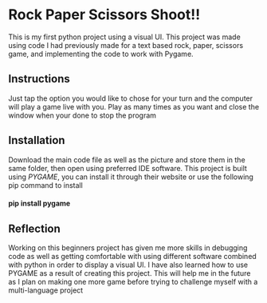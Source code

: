 # Rock Paper Scissors Shoot!!
This is my first python project using a visual UI. This project was made using code I had previously made for a text based rock, paper, scissors game, and implementing the code to work with Pygame.
## Instructions
Just tap the option you would like to chose for your turn and the computer will play a game live with you. Play as many times as you want and close the window when your done to stop the program
## Installation
Download the main code file as well as the picture and store them in the same folder, then open using preferred IDE software. This project is built using *PYGAME*, you can install it through their website or use the following pip command to install

#### pip install pygame
## Reflection
Working on this beginners project has given me more skills in debugging code as well as getting comfortable with using different software combined with python in order to display a visual UI. I have also learned how to use PYGAME as a result of creating this project. This will help me in the future as I plan on making one more game before trying to challenge myself with a multi-language project
